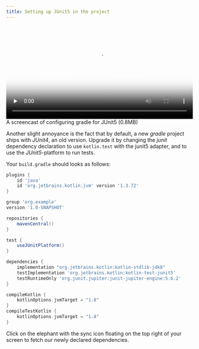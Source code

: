 ```yaml
---
title: Setting up JUnit5 in the project
---
```


<video 
  width="100%" 
  controls 
  class="my-2 drop-shadow-small" 
  preload="none"
  poster="{% link getting-started/guides/windows-intellij-kotlin-gradle-add-junit5.mp4.thumb.jpg %}"
  src="{% link getting-started/guides/windows-intellij-kotlin-gradle-add-junit5.mp4 %}"></video>
<span class="text-center d-block small">A screencast of configuring gradle for JUnit5 (0.8MB)</span>

Another slight annoyance is the fact that by default, a new *gradle* project ships with *JUnit4*, an old version. Upgrade it by changing the *junit* dependency declaration to use `kotlin.test` with the junit5 adapter, and to use the *JUnit5*-platform to run tests.

Your `build.gradle` should looks as follows:

```groovy
plugins {
    id 'java'
    id 'org.jetbrains.kotlin.jvm' version '1.3.72'
}

group 'org.example'
version '1.0-SNAPSHOT'

repositories {
    mavenCentral()
}

test {
    useJUnitPlatform()
}

dependencies {
    implementation "org.jetbrains.kotlin:kotlin-stdlib-jdk8"
    testImplementation 'org.jetbrains.kotlin:kotlin-test-junit5'
    testRuntimeOnly 'org.junit.jupiter:junit-jupiter-engine:5.6.2'
}

compileKotlin {
    kotlinOptions.jvmTarget = "1.8"
}
compileTestKotlin {
    kotlinOptions.jvmTarget = "1.8"
}
```

Click on the elephant with the sync icon floating on the top right of your screen to fetch our newly declared dependencies.